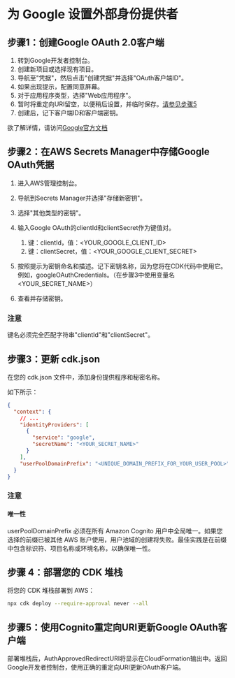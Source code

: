 # 为 Google 设置外部身份提供者

## 步骤1：创建Google OAuth 2.0客户端

1. 转到Google开发者控制台。
2. 创建新项目或选择现有项目。
3. 导航至"凭据"，然后点击"创建凭据"并选择"OAuth客户端ID"。
4. 如果出现提示，配置同意屏幕。
5. 对于应用程序类型，选择"Web应用程序"。
6. 暂时将重定向URI留空，以便稍后设置，并临时保存。[请参见步骤5](#step-5-update-google-oauth-client-with-cognito-redirect-uris)
7. 创建后，记下客户端ID和客户端密钥。

欲了解详情，请访问[Google官方文档](https://support.google.com/cloud/answer/6158849?hl=en)

## 步骤2：在AWS Secrets Manager中存储Google OAuth凭据

1. 进入AWS管理控制台。
2. 导航到Secrets Manager并选择"存储新密钥"。
3. 选择"其他类型的密钥"。
4. 输入Google OAuth的clientId和clientSecret作为键值对。

   1. 键：clientId，值：<YOUR_GOOGLE_CLIENT_ID>
   2. 键：clientSecret，值：<YOUR_GOOGLE_CLIENT_SECRET>

5. 按照提示为密钥命名和描述。记下密钥名称，因为您将在CDK代码中使用它。例如，googleOAuthCredentials。（在步骤3中使用变量名<YOUR_SECRET_NAME>）
6. 查看并存储密钥。

### 注意

键名必须完全匹配字符串"clientId"和"clientSecret"。

## 步骤3：更新 cdk.json

在您的 cdk.json 文件中，添加身份提供程序和秘密名称。

如下所示：

```json
{
  "context": {
    // ...
    "identityProviders": [
      {
        "service": "google",
        "secretName": "<YOUR_SECRET_NAME>"
      }
    ],
    "userPoolDomainPrefix": "<UNIQUE_DOMAIN_PREFIX_FOR_YOUR_USER_POOL>"
  }
}
```

### 注意

#### 唯一性

userPoolDomainPrefix 必须在所有 Amazon Cognito 用户中全局唯一。如果您选择的前缀已被其他 AWS 账户使用，用户池域的创建将失败。最佳实践是在前缀中包含标识符、项目名称或环境名称，以确保唯一性。

## 步骤 4：部署您的 CDK 堆栈

将您的 CDK 堆栈部署到 AWS：

```sh
npx cdk deploy --require-approval never --all
```

## 步骤5：使用Cognito重定向URI更新Google OAuth客户端

部署堆栈后，AuthApprovedRedirectURI将显示在CloudFormation输出中。返回Google开发者控制台，使用正确的重定向URI更新OAuth客户端。